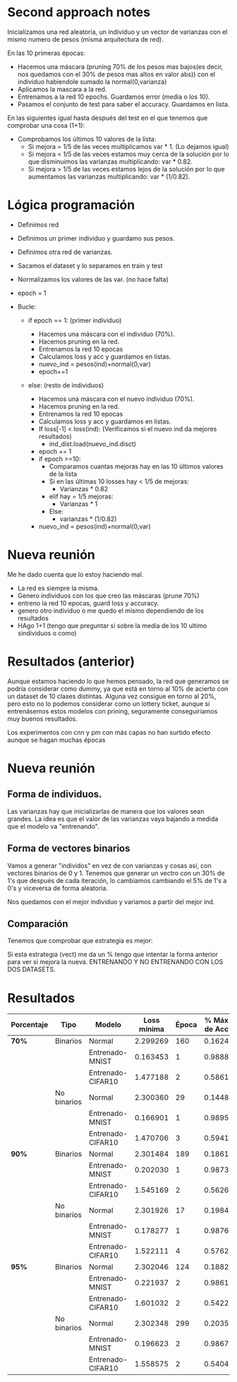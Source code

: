 # Second approach notes
Inicializamos una red aleatoria, un individuo y un vector de varianzas con el mismo numero de pesos (misma arquitectura de red).

En las 10 primeras épocas:
- Hacemos una máscara (pruning 70% de los pesos mas bajos(es decir, nos quedamos con el 30% de pesos mas altos en valor abs)) con el individuo habiendole sumado la normal(0,varianza)
- Aplicamos la mascara a la red.
- Entrenamos a la red 10 epochs. Guardamos error (media o los 10).
- Pasamos el conjunto de test para saber el accuracy. Guardamos en lista.

En las siguientes igual hasta después del test en el que tenemos que comprobar una cosa (1+1):
- Comprobamos los últimos 10 valores de la lista:
    - Si mejora = 1/5 de las veces multiplicamos var * 1. (Lo dejamos igual)
    - Si mejora < 1/5 de las veces estamos muy cerca de la solución por lo que disminuimos las varianzas multiplicando: var * 0.82.
    - Si mejora > 1/5 de las veces estamos lejos de la solución por lo que aumentamos las varianzas multiplicando: var * (1/0.82).


# Lógica programación
- Definimos red
- Definimos un primer individuo y guardamo sus pesos.
- Definimos otra red de varianzas.
- Sacamos el dataset y lo separamos en train y test

- Normalizamos los valores de las var. (no hace falta)

- epoch = 1

- Bucle:
    - if epoch == 1: (primer individuo)
        - Hacemos una máscara con el individuo (70%).
        - Hacemos pruning en la red.
        - Entrenamos la red 10 epocas
        - Calculamos loss y acc y guardamos en listas.
        - nuevo_ind = pesos(ind)+normal(0,var)
        - epoch+=1

    - else: (resto de individuos)
        - Hacemos una máscara con el nuevo individuo (70%).
        - Hacemos pruning en la red.
        - Entrenamos la red 10 epocas
        - Calculamos loss y acc y guardamos en listas.
        - If loss[-1] < loss(ind):  (Verificamos si el nuevo ind da mejores resultados)
            - ind_dist.load(nuevo_ind.disct)
        - epoch += 1
        - if epoch >=10:
            - Comparamos cuantas mejoras hay en las 10 últimos valores de la lista
            - Si en las últimas 10 losses hay < 1/5 de mejoras:
                - Varianzas * 0.82
            - elif hay = 1/5 mejoras:
                - Varianzas * 1
            - Else:
                - varianzas * (1/0.82)
        - nuevo_ind = pesos(ind)+normal(0,var)

# Nueva reunión
Me he dado cuenta que lo estoy haciendo mal. 
- La red es siempre la misma.
- Genero individuos con los que creo las máscaras (prune 70%)
- entreno la red 10 epocas, guard loss y accuracy. 
- genero otro individuo o me quedo el mismo dependiendo de los resultados
- HAgo 1+1 (tengo que preguntar si sobre la media de los 10 ultimo sindividuos o como)

# Resultados (anterior)
Aunque estamos haciendo lo que hemos pensado, la red que generamos se podría considerar como dummy, ya que está en torno al 10% de acierto con un dataset de 10 clases distintas. Alguna vez consigue en torno al 20%, pero esto no lo podemos considerar como un lottery ticket, aunque si entrenásemos estos modelos con prining, seguramente conseguiríamos muy buenos resultados.

Los experimentos con cnn y pm con más capas no han surtido efecto aunque se hagan muchas épocas


# Nueva reunión 
## Forma de individuos.

Las varianzas hay que inicializarlas de manera que los valores sean grandes. La idea es que el valor de las varianzas vaya bajando a medida que el modelo va "entrenando".

## Forma de vectores binarios

Vamos a generar "individos" en vez de con varianzas y cosas así, con vectores binarios de 0 y 1. 
Tenemos que generar un vectro con un 30% de 1's que después de cada iteración, lo cambiamos cambiando el 5% de 1's a 0's y viceversa de forma aleatoria.

Nos quedamos con el mejor individuo y variamos a partir del mejor ind.

## Comparación

Tenemos que comprobar que estrategia es mejor:

Si esta estrategia (vect) me da un % tengo que intentar la forma anterior para ver si mejora la nueva. ENTRENANDO Y NO ENTRENANDO CON LOS DOS DATASETS.

# Resultados

| Porcentaje | Tipo        | Modelo            | Loss mínima | Época | % Máx de Acc | Época |
|------------|-------------|-------------------|-------------|-------|--------------|-------|
| **70%**    | Binarios    | Normal            | 2.299269    | 160   | 0.1624       | 118   |
|            |             | Entrenado-MNIST   | 0.163453    | 1     | 0.9888       | 153   |
|            |             | Entrenado-CIFAR10 | 1.477188    | 2     | 0.5861       | 4     |
|            | No binarios | Normal            | 2.300360    | 29    | 0.1448       | 113   |
|            |             | Entrenado-MNIST   | 0.166901    | 1     | 0.9895       | 153   |
|            |             | Entrenado-CIFAR10 | 1.470706    | 3     | 0.5941       | 3     |
| **90%**    | Binarios    | Normal            | 2.301484    | 189   | 0.1861       | 57    |
|            |             | Entrenado-MNIST   | 0.202030    | 1     | 0.9873       | 129   |
|            |             | Entrenado-CIFAR10 | 1.545169    | 2     | 0.5626       | 2     |
|            | No binarios | Normal            | 2.301926    | 17    | 0.1984       | 103   |
|            |             | Entrenado-MNIST   | 0.178277    | 1     | 0.9876       | 1     |
|            |             | Entrenado-CIFAR10 | 1.522111    | 4     | 0.5762       | 4     |
| **95%**    | Binarios    | Normal            | 2.302046    | 124   | 0.1882       | 192   |
|            |             | Entrenado-MNIST   | 0.221937    | 2     | 0.9861       | 23    |
|            |             | Entrenado-CIFAR10 | 1.601032    | 2     | 0.5422       | 4     |
|            | No binarios | Normal            | 2.302348    | 299   | 0.2035       | 219   |
|            |             | Entrenado-MNIST   | 0.196623    | 2     | 0.9867       | 210   |
|            |             | Entrenado-CIFAR10 | 1.558575    | 2     | 0.5404       | 4     |

